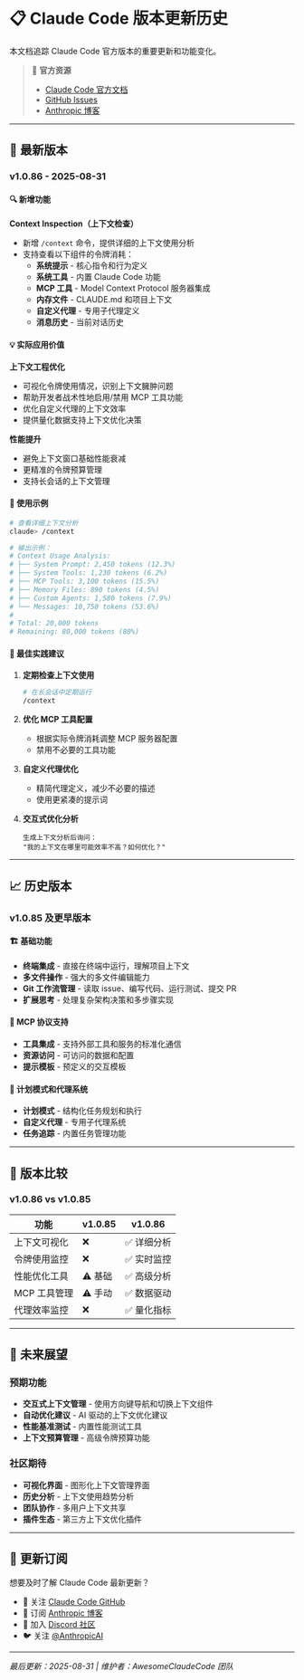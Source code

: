 # 📋 Claude Code 版本更新历史

本文档追踪 Claude Code 官方版本的重要更新和功能变化。

> 🔗 **官方资源**
> - [Claude Code 官方文档](https://docs.anthropic.com/en/docs/claude-code)
> - [GitHub Issues](https://github.com/anthropics/claude-code/issues)
> - [Anthropic 博客](https://www.anthropic.com/news)

---

## 🌟 最新版本

### v1.0.86 - 2025-08-31

#### 🔍 新增功能

**Context Inspection（上下文检查）**
- 新增 `/context` 命令，提供详细的上下文使用分析
- 支持查看以下组件的令牌消耗：
  - **系统提示** - 核心指令和行为定义
  - **系统工具** - 内置 Claude Code 功能
  - **MCP 工具** - Model Context Protocol 服务器集成
  - **内存文件** - CLAUDE.md 和项目上下文
  - **自定义代理** - 专用子代理定义
  - **消息历史** - 当前对话历史

#### 💡 实际应用价值

**上下文工程优化**
- 可视化令牌使用情况，识别上下文臃肿问题
- 帮助开发者战术性地启用/禁用 MCP 工具功能
- 优化自定义代理的上下文效率
- 提供量化数据支持上下文优化决策

**性能提升**
- 避免上下文窗口基础性能衰减
- 更精准的令牌预算管理
- 支持长会话的上下文管理

#### 🔧 使用示例

```bash
# 查看详细上下文分析
claude> /context

# 输出示例：
# Context Usage Analysis:
# ├── System Prompt: 2,450 tokens (12.3%)
# ├── System Tools: 1,230 tokens (6.2%)
# ├── MCP Tools: 3,100 tokens (15.5%)
# ├── Memory Files: 890 tokens (4.5%)
# ├── Custom Agents: 1,580 tokens (7.9%)
# └── Messages: 10,750 tokens (53.6%)
# 
# Total: 20,000 tokens
# Remaining: 80,000 tokens (80%)
```

#### 🎯 最佳实践建议

1. **定期检查上下文使用**
   ```bash
   # 在长会话中定期运行
   /context
   ```

2. **优化 MCP 工具配置**
   - 根据实际令牌消耗调整 MCP 服务器配置
   - 禁用不必要的工具功能

3. **自定义代理优化**
   - 精简代理定义，减少不必要的描述
   - 使用更紧凑的提示词

4. **交互式优化分析**
   ```
   生成上下文分析后询问：
   "我的上下文在哪里可能效率不高？如何优化？"
   ```

---

## 📈 历史版本

### v1.0.85 及更早版本

#### 🏗️ 基础功能
- **终端集成** - 直接在终端中运行，理解项目上下文
- **多文件操作** - 强大的多文件编辑能力
- **Git 工作流管理** - 读取 issue、编写代码、运行测试、提交 PR
- **扩展思考** - 处理复杂架构决策和多步骤实现

#### 🔌 MCP 协议支持
- **工具集成** - 支持外部工具和服务的标准化通信
- **资源访问** - 可访问的数据和配置
- **提示模板** - 预定义的交互模板

#### 🎯 计划模式和代理系统
- **计划模式** - 结构化任务规划和执行
- **自定义代理** - 专用子代理系统
- **任务追踪** - 内置任务管理功能

---

## 🔄 版本比较

### v1.0.86 vs v1.0.85

| 功能 | v1.0.85 | v1.0.86 |
|------|---------|---------|
| 上下文可视化 | ❌ | ✅ 详细分析 |
| 令牌使用监控 | ❌ | ✅ 实时监控 |
| 性能优化工具 | ⚠️ 基础 | ✅ 高级分析 |
| MCP 工具管理 | ⚠️ 手动 | ✅ 数据驱动 |
| 代理效率监控 | ❌ | ✅ 量化指标 |

---

## 🚀 未来展望

### 预期功能
- **交互式上下文管理** - 使用方向键导航和切换上下文组件
- **自动优化建议** - AI 驱动的上下文优化建议
- **性能基准测试** - 内置性能测试工具
- **上下文预算管理** - 高级令牌预算功能

### 社区期待
- **可视化界面** - 图形化上下文管理界面
- **历史分析** - 上下文使用趋势分析
- **团队协作** - 多用户上下文共享
- **插件生态** - 第三方上下文优化插件

---

## 📝 更新订阅

想要及时了解 Claude Code 最新更新？

- 🔔 关注 [Claude Code GitHub](https://github.com/anthropics/claude-code)
- 📧 订阅 [Anthropic 博客](https://www.anthropic.com/news)
- 💬 加入 [Discord 社区](https://discord.gg/anthropic)
- 🐦 关注 [@AnthropicAI](https://twitter.com/AnthropicAI)

---

*最后更新：2025-08-31 | 维护者：AwesomeClaudeCode 团队*